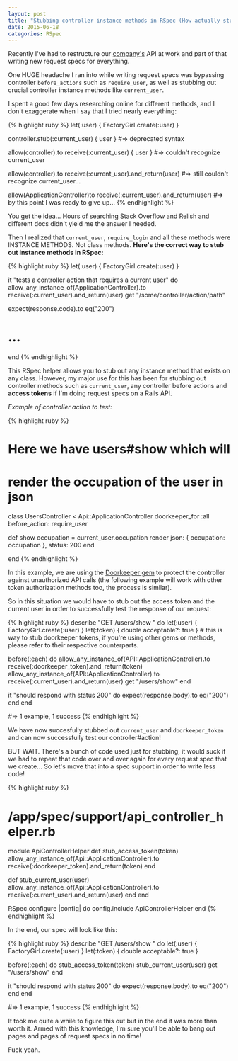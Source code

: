```yaml
---
layout: post
title: "Stubbing controller instance methods in RSpec (How actually stub current user!)"
date: 2015-06-18
categories: RSpec
---
```


Recently I've had to restructure our [company's][fitplan] API at work and part of that writing new request specs for everything.

One HUGE headache I ran into while writing request specs was bypassing controller `before_actions` such as `require_user`, as well as stubbing out crucial controller instance methods like `current_user`.

I spent a good few days researching online for different methods, and I don't exaggerate when I say that I tried nearly everything:

{% highlight ruby %}
let(:user) { FactoryGirl.create(:user) }

controller.stub(:current_user) { user }
#=> deprecated syntax

allow(controller).to receive(:current_user) { user }
#=> couldn't recognize current_user

allow(controller).to receive(:current_user).and_return(user) 
#=> still couldn't recognize current_user...

allow(ApplicationController)to receive(:current_user).and_return(user)
#=> by this point I was ready to give up...
{% endhighlight %}
<br>

You get the idea... Hours of searching Stack Overflow and Relish and different docs didn't yield me the answer I needed.

Then I realized that `current_user`, `require_login` and all these methods were INSTANCE METHODS. Not class methods. <strong>Here's the correct way to stub out instance methods in RSpec:</strong>

{% highlight ruby %}
let(:user) { FactoryGirl.create(:user) }

it "tests a controller action that requires a current user" do
  allow_any_instance_of(ApplicationController).to receive(:current_user).and_return(user)
  get "/some/controller/action/path"

  expect(response.code).to eq("200")
  # ...
end
{% endhighlight %}

This RSpec helper allows you to stub out any instance method that exists on any class. However, my major use for this has been for stubbing out controller methods such as `current_user`, any controller before actions and <strong>access tokens</strong> if I'm doing request specs on a Rails API.
<br>

<em>Example of controller action to test:</em>

{% highlight ruby %}
# Here we have users#show which will 
# render the occupation of the user in json

class UsersController < Api::ApplicationController
  doorkeeper_for :all
  before_action: require_user

  def show
    occupation = current_user.occupation
    render json: { occupation: occupation }, status: 200
  end

end
{% endhighlight %}

In this example, we are using the [Doorkeeper gem][doorkeeper] to protect the controller against unauthorized API calls (the following example will work with other token authorization methods too, the process is similar).

So in this situation we would have to stub out the access token and the current user in order to successfully test the response of our request:

{% highlight ruby %}
describe "GET /users/show " do
  let(:user) { FactoryGirl.create(:user) }
  let(:token) { double acceptable?: true } # this is way to stub doorkeeper tokens, if you're using other gems or methods, please refer to their respective counterparts.

  before(:each) do
    allow_any_instance_of(API::ApplicationController).to receive(:doorkeeper_token).and_return(token)
    allow_any_instance_of(API::ApplicationController).to receive(:current_user).and_return(user)
    get "/users/show"
  end

  it "should respond with status 200" do
    expect(response.body).to eq("200")
  end
end

#=> 1 example, 1 success
{% endhighlight %}
<br>

We have now succesfully stubbed out `current_user` and `doorkeeper_token` and can now successfully test our controller#action!

BUT WAIT. There's a bunch of code used just for stubbing, it would suck if we had to repeat that code over and over again for every request spec that we create... So let's move that into a spec support in order to write less code!

{% highlight ruby %}
# /app/spec/support/api_controller_helper.rb

module ApiControllerHelper
  def stub_access_token(token)
    allow_any_instance_of(Api::ApplicationController).to receive(:doorkeeper_token).and_return(token)
  end

  def stub_current_user(user)
    allow_any_instance_of(Api::ApplicationController).to receive(:current_user).and_return(user)
  end
end

RSpec.configure |config| do
  config.include ApiControllerHelper
end
{% endhighlight %}

In the end, our spec will look like this:

{% highlight ruby %}
describe "GET /users/show " do
  let(:user) { FactoryGirl.create(:user) }
  let(:token) { double acceptable?: true }

  before(:each) do
    stub_access_token(token)
    stub_current_user(user)
    get "/users/show"
  end

  it "should respond with status 200" do
    expect(response.body).to eq("200")
  end
end

#=> 1 example, 1 success
{% endhighlight %}
<br>

It took me quite a while to figure this out but in the end it was more than worth it. Armed with this knowledge, I'm sure you'll be able to bang out pages and pages of request specs in no time!

Fuck yeah.



[fitplan]: http://fitplan.io
[doorkeeper]: https://github.com/doorkeeper-gem/doorkeeper